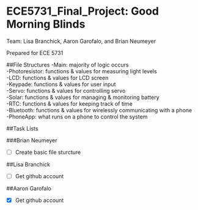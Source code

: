 # ECE5731_Final_Project: Good Morning Blinds

Team: Lisa Branchick, Aaron Garofalo, and Brian Neumeyer

Prepared for ECE 5731

##File Structures
-Main: majority of logic occurs  
-Photoresistor: functions & values for measuring light levels  
-LCD: functions & values for LCD screen  
-Keypade: functions & values for user input  
-Servo: functions & values for controlling servo  
-Solar: functions & values for managing & monitoring battery  
-RTC: functions & values for keeping track of time  
-Bluetooth: functions & values for wirelessly communicating with a phone  
-PhoneApp: what runs on a phone to control the system  

##Task Lists

###Brian Neumeyer
- [ ] Create basic file sturcture

##Lisa Branchick
- [ ] Get github account

##Aaron Garofalo
- [x] Get github account